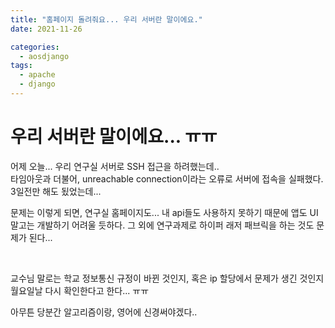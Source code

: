 ```yaml
---
title: "홈페이지 돌려줘요... 우리 서버란 말이에요."
date: 2021-11-26

categories:
  - aosdjango
tags:
  - apache
  - django
---
```


# 우리 서버란 말이에요... ㅠㅠ


어제 오늘... 우리 연구실 서버로 SSH 접근을 하려했는데.. <br>
타임아웃과 더불어, unreachable connection이라는 오류로 서버에 접속을 실패했다. 3일전만 해도 됬었는데...

문제는 이렇게 되면, 연구실 홈페이지도... 내 api들도 사용하지 못하기 때문에 앱도 UI 말고는 개발하기 어려울 듯하다. 그 외에 연구과제로 하이퍼 래저 패브릭을 하는 것도 문제가 된다...

<br>

교수님 말로는 학교 정보통신 규정이 바뀐 것인지, 혹은 ip 할당에서 문제가 생긴 것인지 월요일날 다시 확인한다고 한다... ㅠㅠ

아무튼 당분간 알고리즘이랑, 영어에 신경써야겠다..

<br>
<br>
